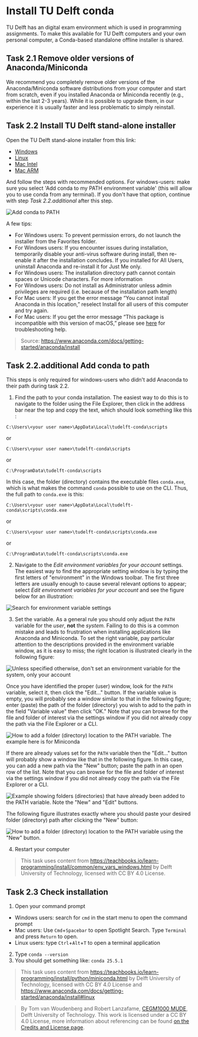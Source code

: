 # Install TU Delft conda

TU Delft has an digital exam environment which is used in programming assignments. To make this available for TU Delft computers and your own personal computer, a Conda-based standalone offline installer is shared.

## Task 2.1 Remove older versions of Anaconda/Miniconda

We recommend you completely remove older versions of the Anaconda/Miniconda software distributions from your computer and start from scratch, even if you installed Anaconda or Miniconda recently (e.g., within the last 2-3 years). While it is possible to upgrade them, in our experience it is usually faster and less problematic to simply reinstall.

## Task 2.2 Install TU Delft stand-alone installer

Open the TU Delft stand-alone installer from this link:

- [Windows](https://github.com/moorepants/anaconda-dee-config/actions/runs/17032626056/artifacts/3785718808)
- [Linux](https://github.com/moorepants/anaconda-dee-config/actions/runs/17032626057/artifacts/3785690521)
- [Mac Intel](https://github.com/moorepants/anaconda-dee-config/actions/runs/17032626052/artifacts/3785721453)
- [Mac ARM](https://github.com/moorepants/anaconda-dee-config/actions/runs/17032626054/artifacts/3785700199)

And follow the steps with recommended options. For windows-users: make sure you select 'Add conda to my PATH environment variable' (this will allow you to use conda from any terminal). If you don't have that option, continue with step *Task 2.2.additional* after this step.

![Add conda to PATH](https://files.mude.citg.tudelft.nl/settings_conda.png)

A few tips:

- For Windows users: To prevent permission errors, do not launch the installer from the Favorites folder.
- For Windows users: If you encounter issues during installation, temporarily disable your anti-virus software during install, then re-enable it after the installation concludes. If you installed for All Users, uninstall Anaconda and re-install it for Just Me only.
- For Windows users: The installation directory path cannot contain spaces or Unicode characters. For more information
- For Windows users: Do not install as Administrator unless admin privileges are required (i.e. because of the installation path length)
- For Mac users: If you get the error message “You cannot install Anaconda in this location,” reselect Install for all users of this computer and try again.
- For Mac users: If you get the error message “This package is incompatible with this version of macOS,” please see [here](https://www.anaconda.com/docs/reference/troubleshooting#%E2%80%9Dthis-package-is-incompatible-with-this-version-of-macos%E2%80%9D-error-when-running-a-pkg-installer-on-osx) for troubleshooting help.

> Source: https://www.anaconda.com/docs/getting-started/anaconda/install

## Task 2.2.additional Add conda to path

This steps is only required for windows-users who didn't add Anaconda to their path during task 2.2.

1. Find the path to your conda installation. The easiest way to do this is to navigate to the folder using the File Explorer, then click in the address bar near the top and copy the text, which should look something like this :

```
C:\Users\<your user name>\AppData\Local\tudelft-conda\scripts
```

or

```
C:\Users\<your user name>\tudelft-conda\scripts
```

or 

```
C:\ProgramData\tudelft-conda\scripts
```

In this case, the folder (directory) contains the executable files `conda.exe`, which is what makes the command `conda` possible to use on the CLI. Thus, the full path to `conda.exe` is this:

```
C:\Users\<your user name>\AppData\Local\tudelft-conda\scripts\conda.exe
```

or

```
C:\Users\<your user name>\tudelft-conda\scripts\conda.exe
```

or 

```
C:\ProgramData\tudelft-conda\scripts\conda.exe
```

2. Navigate to the _Edit environment variables for your account_ settings.
The easiest way to find the appropriate setting window is by typing the first letters of "environment" in the Windows toolbar. The first three letters are usually enough to cause several relevant options to appear; select _Edit environment variables for your account_ and see the figure below for an illustration:

![Search for environment variable settings](https://files.mude.citg.tudelft.nl/environment_var_search.png)

3. Set the variable.
As a general rule you should only adjust the `PATH` variable for the _user_, **not** the _system._ Failing to do this is a common mistake and leads to frustration when installing applications like Anaconda and Miniconda.
To set the right variable, pay particular attention to the descriptions provided in the environment variable window, as it is easy to miss; the right location is illustrated clearly in the following figure:

![Unless specified otherwise, don't set an environment variable for the _system_, only your account](https://files.mude.citg.tudelft.nl/environment_var_miniconda_not_system.png)

Once you have identified the proper (user) window, look for the `PATH` variable, select it, then click the "Edit..." button. If the variable value is empty, you will probably see a window similar to that in the following figure; enter (paste) the path of the folder (directory) you wish to add to the path in the field "Variable value" then click "OK." Note that you can browse for the file and folder of interest via the settings window if you did not already copy the path via the File Explorer or a CLI. 

![How to add a folder (directory) location to the `PATH` variable. The example here is for Miniconda](https://files.mude.citg.tudelft.nl/environment_var_miniconda.png)

If there are already values set for the `PATH` variable then the "Edit..." button will probably show a window like that in the following figure. In this case, you can add a new path via the "New" button; paste the path in an open row of the list. Note that you can browse for the file and folder of interest via the settings window if you did not already copy the path via the File Explorer or a CLI. 

![Example showing folders (directories) that have already been added to the `PATH` variable. Note the "New" and "Edit" buttons.](https://files.mude.citg.tudelft.nl/environment_var_PATH_examples.png)

The following figure illustrates exactly where you should paste your desired folder (directory) path after clicking the "New" button:

![How to add a folder (directory) location to the `PATH` variable using the "New" button.](https://files.mude.citg.tudelft.nl/environment_var_PATH_new.png)

4. Restart your computer

> This task uses content from https://teachbooks.io/learn-programming/install/common/env_vars_windows.html by Delft University of Technology, licensed with CC BY 4.0 License.

## Task 2.3 Check installation

1. Open your command prompt
  - Windows users: search for `cmd` in the start menu to open the command prompt
  - Mac users: Use `Cmd`+`Spacebar` to open Spotlight Search. Type `Terminal` and press `Return` to open.
  - Linux users: type `Ctrl`+`Alt`+`T` to open a terminal application
2. Type `conda --version`
3. You should get something like: `conda 25.5.1`


> This task uses content from https://teachbooks.io/learn-programming/install/python/miniconda.html by Delft University of Technology, licensed with CC BY 4.0 License and https://www.anaconda.com/docs/getting-started/anaconda/install#linux

> By Tom van Woudenberg and Robert Lanzafame, [CEGM1000 MUDE](http://mude.citg.tudelft.nl/), Delft University of Technology. This work is licensed under a CC BY 4.0 License, more information about referencing can be found [on the Credits and License page](https://mude.citg.tudelft.nl/workbook-2025/credits.html).
